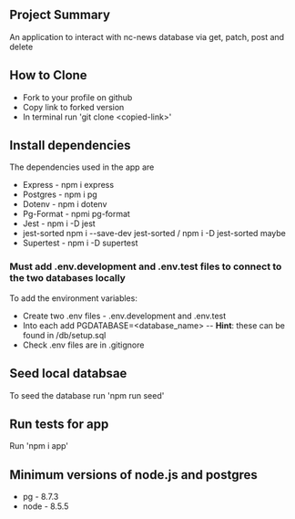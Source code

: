 ## Project Summary
An application to interact with nc-news database via get, patch, post and delete

## How to Clone
- Fork to your profile on github
- Copy link to forked version
- In terminal run 'git clone <copied-link\>'

## Install dependencies 
The dependencies used in the app are
- Express - npm i express
- Postgres - npm i pg
- Dotenv - npm i dotenv
- Pg-Format - npmi pg-format
- Jest - npm i -D jest
- jest-sorted npm i --save-dev jest-sorted / npm i -D jest-sorted maybe
- Supertest - npm i -D supertest

### Must add .env.development and .env.test files to connect to the two databases locally 
To add the environment variables: 
- Create two .env files - .env.development and .env.test
- Into each add PGDATABASE=<database_name>  --  **Hint**: these can be found in /db/setup.sql 
- Check .env files are in .gitignore

## Seed local databsae
To seed the database run 'npm run seed'

## Run tests for app 
Run 'npm i app'

## Minimum versions of node.js and postgres
- pg - 8.7.3
- node - 8.5.5